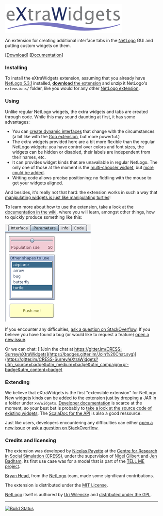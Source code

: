 ![eXtraWidgets](doc/eXtraWidgets.png)

An extension for creating additional interface tabs in the [NetLogo](https://github.com/NetLogo/NetLogo) GUI and putting custom widgets on them.

[[Download](https://github.com/CRESS-Surrey/eXtraWidgets/releases/latest)] [[Documentation](https://github.com/CRESS-Surrey/eXtraWidgets/wiki)]

### Installing

To install the eXtraWidgets extension, assuming that you already have [NetLogo 5.3.1](https://ccl.northwestern.edu/netlogo/download.shtml) installed, [**download** the extension](https://github.com/CRESS-Surrey/eXtraWidgets/releases/latest) and unzip it NetLogo's `extensions/` folder, like you would for any other [NetLogo extension](http://ccl.northwestern.edu/netlogo/docs/extensions.html).

### Using

Unlike regular NetLogo widgets, the extra widgets and tabs are created through code. While this may sound daunting at first, it has some advantages:

- You can [create dynamic interfaces](https://github.com/CRESS-Surrey/eXtraWidgets/wiki/Creating-dynamic-interfaces) that change with the circumstances (a bit like with the [Goo extension](https://github.com/NetLogo/Goo-Extension/), but more powerful.)
- The extra widgets provided here are a bit more flexible than the regular NetLogo widgets: you have control over colors and font sizes, the widgets can be hidden or disabled, their labels are independent from their names, etc.
- It can provides widget kinds that are unavailable in regular NetLogo. The only one of those at the moment is the [multi-chooser widget](https://github.com/CRESS-Surrey/eXtraWidgets/wiki/Bundled-Widget-Kinds#multichooser), but [more could be added](https://github.com/CRESS-Surrey/eXtraWidgets/wiki/Developing-Extra-Widget-Kinds).
- Writing code allows precise positioning: no fiddling with the mouse to get your widgets aligned.

And besides, it's really not that hard: the extension works in such a way that [manipulating widgets is just like manipulating turtles](https://github.com/CRESS-Surrey/eXtraWidgets/wiki/Widget-contexts)!

To learn more about how to use the extension, take a look at the [documentation in the wiki](https://github.com/CRESS-Surrey/eXtraWidgets/wiki), where you will learn, amongst other things, how to quickly produce something like this:

![a screenshot of the result](doc/demo.png)

If you encounter any difficulties, [ask a question on StackOverflow](http://stackoverflow.com/questions/tagged/netlogo). If you believe you have found a bug (or would like to request a feature) [open a new issue](https://github.com/CRESS-Surrey/eXtraWidgets/issues/new).

Or we can chat: [![Join the chat at https://gitter.im/CRESS-Surrey/eXtraWidgets](https://badges.gitter.im/Join%20Chat.svg)](https://gitter.im/CRESS-Surrey/eXtraWidgets?utm_source=badge&utm_medium=badge&utm_campaign=pr-badge&utm_content=badge)

### Extending

We believe that eXtraWidgets is the first "extensible extension" for NetLogo. New widgets kinds can be added to the extension just by dropping a JAR in a folder under `xw/widgets`. [Developer documentation](https://github.com/CRESS-Surrey/eXtraWidgets/wiki/Developing-Extra-Widget-Kinds) is scarce at the moment, so your best bet is probably to [take a look at the source code of existing widgets](https://github.com/CRESS-Surrey/eXtraWidgets/tree/master/xw/widgets). The [ScalaDoc for the API](https://CRESS-Surrey.github.io/eXtraWidgets/) is also a good ressource.

Just like users, developers encountering any difficulties can either [open a new issue](https://github.com/CRESS-Surrey/eXtraWidgets/issues/new) or [ask a question on StackOverflow](http://stackoverflow.com/questions/tagged/netlogo).

### Credits and licensing

The extension was developed by [Nicolas Payette](https://github.com/nicolaspayette) at the [Centre for Research in Social Simulation (CRESS)](http://cress.soc.surrey.ac.uk/), under the supervision of [Nigel Gilbert](http://cress.soc.surrey.ac.uk/web/people/director-cress) and [Jen Badham](http://cress.soc.surrey.ac.uk/web/people/researchers/76-jen-Badham). Its first use case was for a model that is part of the [TELL ME project](http://www.tellmeproject.eu/).

[Bryan Head](https://github.com/qiemem), from the [NetLogo](https://github.com/NetLogo) team, made some significant contributions.

The extension is distributed under the [MIT License](LICENSE.txt).

[NetLogo](http://ccl.northwestern.edu) itself is authored by [Uri Wilensky](http://ccl.northwestern.edu/uri/) and [distributed under the GPL](http://ccl.northwestern.edu/netlogo/docs/copyright.html).

---
[![Build Status](https://travis-ci.org/CRESS-Surrey/eXtraWidgets.svg)](https://travis-ci.org/CRESS-Surrey/eXtraWidgets)
